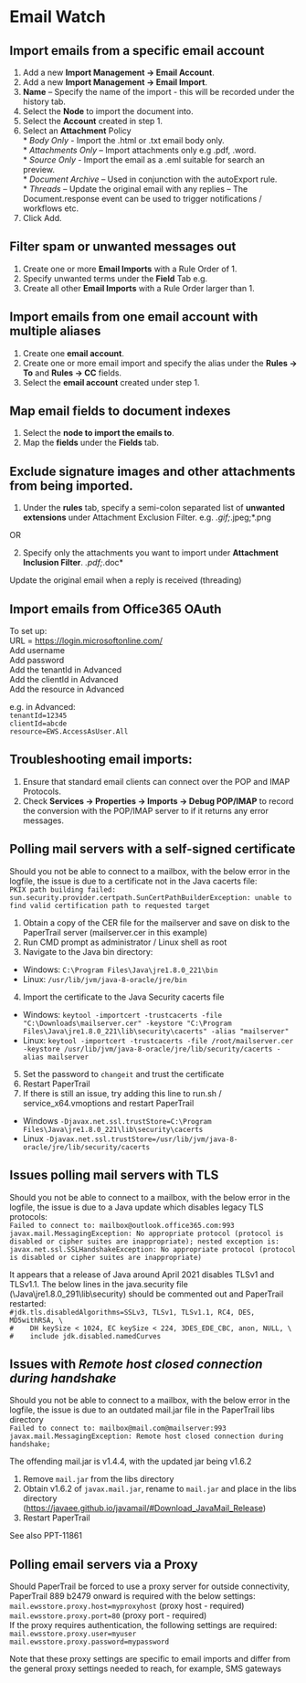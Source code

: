 # Email Watch

## Import emails from a specific email account
1.  Add a new **Import Management -> Email Account**.  
1.  Add a new **Import Management -> Email Import**.  
1.  **Name** – Specify the name of the import - this will be recorded under the history tab.  
1.  Select the **Node** to import the document into.  
1.  Select the **Account** created in step 1.  
1.  Select an **Attachment** Policy  
		*  _Body Only_ - Import the .html or .txt email body only.  
		*  _Attachments Only_ – Import attachments only e.g .pdf, .word.  
		*  _Source Only_ - Import the email as a .eml suitable for search an preview.  
		*  _Document Archive_ – Used in conjunction with the autoExport rule.  
		*  _Threads_ – Update the original email with any replies – The Document.response event can be used to trigger notifications / workflows etc.
1.  Click Add.


## Filter spam or unwanted messages out
1.  Create one or more **Email Imports** with a Rule Order of 1.  
2.  Specify unwanted terms under the **Field** Tab e.g.  
3.  Create all other **Email Imports** with a Rule Order larger than 1.  

## Import emails from one email account with multiple aliases

1.  Create one **email account**.  
2.  Create one or more email import and specify the alias under the **Rules -> To** and **Rules -> CC** fields.  
3.  Select the **email account** created under step 1.  

## Map email fields to document indexes

1.  Select the **node to import the emails to**.
2.  Map the **fields** under the **Fields** tab.

## Exclude signature images and other attachments from being imported.

1.  Under the **rules** tab, specify a semi-colon separated list of **unwanted extensions** under Attachment Exclusion Filter.
e.g. *.gif;*.jpeg;*.png


OR


2.  Specify only the attachments you want to import under **Attachment Inclusion Filter**.
*.pdf;*.doc*

Update the original email when a reply is received (threading)

## Import emails from Office365 OAuth

To set up:<br>
URL = https://login.microsoftonline.com/<br>
Add username<br>
Add password<br>
Add the tenantId in Advanced<br>
Add the clientId in Advanced<br>
Add the resource in Advanced<br>

e.g. in Advanced:<br>
`tenantId=12345`<br>
`clientId=abcde`<br>
`resource=EWS.AccessAsUser.All`

## Troubleshooting email imports:

1.  Ensure that standard email clients can connect over the POP and IMAP Protocols.
2.  Check **Services -> Properties -> Imports -> Debug POP/IMAP** to record the conversion with the POP/IMAP server to if it returns any error messages.

## Polling mail servers with a self-signed certificate
Should you not be able to connect to a mailbox, with the below error in the logfile, the issue is due to a certificate not in the Java cacerts file:<br>
`PKIX path building failed: sun.security.provider.certpath.SunCertPathBuilderException: unable to find valid certification path to requested target`

1. Obtain a copy of the CER file for the mailserver and save on disk to the PaperTrail server (mailserver.cer in this example)
2. Run CMD prompt as administrator / Linux shell as root
3. Navigate to the Java bin directory:<br>
 - Windows: `C:\Program Files\Java\jre1.8.0_221\bin`<br>
 - Linux: `/usr/lib/jvm/java-8-oracle/jre/bin`<br>
4. Import the certificate to the Java Security cacerts file<br>
 - Windows: `keytool -importcert -trustcacerts -file "C:\Downloads\mailserver.cer" -keystore "C:\Program Files\Java\jre1.8.0_221\lib\security\cacerts" -alias "mailserver"`<br>
 - Linux: `keytool -importcert -trustcacerts -file /root/mailserver.cer -keystore /usr/lib/jvm/java-8-oracle/jre/lib/security/cacerts -alias mailserver`<br>
5. Set the password to `changeit` and trust the certificate
6. Restart PaperTrail
7. If there is still an issue, try adding this line to run.sh / service_x64.vmoptions and restart PaperTrail<br>
 - Windows `-Djavax.net.ssl.trustStore=C:\Program Files\Java\jre1.8.0_221\lib\security\cacerts`<br>
 - Linux `-Djavax.net.ssl.trustStore=/usr/lib/jvm/java-8-oracle/jre/lib/security/cacerts`<br>

## Issues polling mail servers with TLS
Should you not be able to connect to a mailbox, with the below error in the logfile, the issue is due to a Java update which disables legacy TLS protocols:<br>
`Failed to connect to: mailbox@outlook.office365.com:993 javax.mail.MessagingException: No appropriate protocol (protocol is disabled or cipher suites are inappropriate); nested exception is: javax.net.ssl.SSLHandshakeException: No appropriate protocol (protocol is disabled or cipher suites are inappropriate)`

It appears that a release of Java around April 2021 disables TLSv1 and TLSv1.1.
The below lines in the java.security file (\Java\jre1.8.0_291\lib\security) should be commented out and PaperTrail restarted:<br>
`#jdk.tls.disabledAlgorithms=SSLv3, TLSv1, TLSv1.1, RC4, DES, MD5withRSA, \`<br>
`#    DH keySize < 1024, EC keySize < 224, 3DES_EDE_CBC, anon, NULL, \`<br>
`#    include jdk.disabled.namedCurves`

## Issues with *Remote host closed connection during handshake*
Should you not be able to connect to a mailbox, with the below error in the logfile, the issue is due to an outdated mail.jar file in the PaperTrail libs directory<br>
`Failed to connect to: mailbox@mail.com@mailserver:993 javax.mail.MessagingException: Remote host closed connection during handshake;`

The offending mail.jar is v1.4.4, with the updated jar being v1.6.2

1. Remove `mail.jar` from the libs directory
2. Obtain v1.6.2 of `javax.mail.jar`, rename to `mail.jar` and place in the libs directory (https://javaee.github.io/javamail/#Download_JavaMail_Release)
3. Restart PaperTrail

See also PPT-11861

## Polling email servers via a Proxy
Should PaperTrail be forced to use a proxy server for outside connectivity, PaperTrail 889 b2479 onward is required with the below settings:<br>
`mail.ewsstore.proxy.host=myproxyhost` (proxy host - required)<br>
`mail.ewsstore.proxy.port=80` (proxy port - required)<br>
If the proxy requires authentication, the following settings are required:<br>
`mail.ewsstore.proxy.user=myuser`<br>
`mail.ewsstore.proxy.password=mypassword`<br>

Note that these proxy settings are specific to email imports and differ from the general proxy settings needed to reach, for example, SMS gateways
